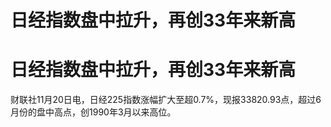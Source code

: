 # 日经指数盘中拉升，再创33年来新高

# 日经指数盘中拉升，再创33年来新高

财联社11月20日电，日经225指数涨幅扩大至超0.7%，现报33820.93点，超过6月份的盘中高点，创1990年3月以来高位。


